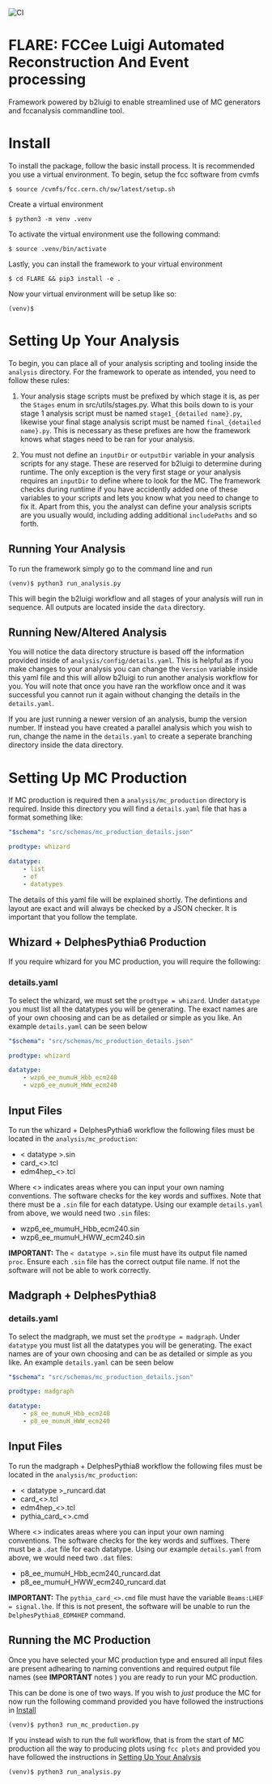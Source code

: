 ![CI](https://github.com/amanmdesai/FCC_Software_Framework/actions/workflows/ci.yaml/badge.svg)

# FLARE: FCCee Luigi Automated Reconstruction And Event processing

Framework powered by b2luigi to enable streamlined use of MC generators and fccanalysis commandline tool.

# Install
To install the package, follow the basic install process. It is recommended you use a virtual environment. To begin, setup the fcc software from cvmfs

```
$ source /cvmfs/fcc.cern.ch/sw/latest/setup.sh
```

Create a virtual environment

```
$ python3 -m venv .venv
```

To activate the virtual environment use the following command:

```
$ source .venv/bin/activate
```

Lastly, you can install the framework to your virtual environment

```
$ cd FLARE && pip3 install -e .
```

Now your virtual environment will be setup like so:

```
(venv)$
```

# Setting Up Your Analysis

To begin, you can place all of your analysis scripting and tooling inside the `analysis` directory. For the framework to operate as intended, you need to follow these rules:

1. Your analysis stage scripts must be prefixed by which stage it is, as per the `Stages` enum in src/utils/stages.py. What this boils down to is your stage 1 analysis script must be named `stage1_{detailed name}.py`, likewise your final stage analysis script must be named `final_{detailed name}.py`. This is necessary as these prefixes are how the framework knows what stages need to be ran for your analysis.

2. You must not define an `inputDir` or `outputDir` variable in your analysis scripts for any stage. These are reserved for b2luigi to determine during runtime. The only exception is the very first stage or your analysis requires an `inputDir` to define where to look for the MC. The framework checks during runtime if you have accidently added one of these variables to your scripts and lets you know what you need to change to fix it. Apart from this, you the analyst can define your analysis scripts are you usually would, including adding additional `includePaths` and so forth.

## Running Your Analysis

To run the framework simply go to the command line and run

```
(venv)$ python3 run_analysis.py
```

This will begin the b2luigi workflow and all stages of your analysis will run in sequence. All outputs are located inside the `data` directory.

## Running New/Altered Analysis

You will notice the data directory structure is based off the information provided inside of `analysis/config/details.yaml`. This is helpful as if you make changes to your analysis you can change the `Version` variable inside this yaml file and this will allow b2luigi to run another analysis workflow for you. You will note that once you have ran the workflow once and it was successful you cannot run it again without changing the details in the `details.yaml`.

If you are just running a newer version of an analysis, bump the version number. If instead you have created a parallel analysis which you wish to run, change the name in the `details.yaml` to create a seperate branching directory inside the data directory.

# Setting Up MC Production 

If MC production is required then a `analysis/mc_production` directory is required. Inside this directory you will find a `details.yaml` file that has a format something like:

``` yaml
"$schema": "src/schemas/mc_production_details.json"

prodtype: whizard

datatype:
    - list
    - of
    - datatypes
```

The details of this yaml file will be explained shortly. The defintions and layout are exact and will always be checked by a JSON checker. It is important that you follow the template.

## Whizard + DelphesPythia6 Production
If you require whizard for you MC production, you will require the following:

### details.yaml

To select the whizard, we must set the `prodtype = whizard`. Under `datatype` you must list all the datatypes you will be generating.
The exact names are of your own choosing and can be as detailed or simple as you like. An example `details.yaml` can be seen below

``` yaml
"$schema": "src/schemas/mc_production_details.json"

prodtype: whizard

datatype:
    - wzp6_ee_mumuH_Hbb_ecm240
    - wzp6_ee_mumuH_HWW_ecm240    
``` 
## Input Files 
To run the whizard + DelphesPythia6 workflow the following files must be located in the `analysis/mc_production`:

- < datatype >.sin
- card_<>.tcl
- edm4hep_<>.tcl

Where <> indicates areas where you can input your own naming conventions. The software checks for the key words and suffixes. Note that there must be a `.sin` file for each datatype. Using our example `details.yaml` from above, we would need two `.sin` files:

- wzp6_ee_mumuH_Hbb_ecm240.sin
- wzp6_ee_mumuH_HWW_ecm240.sin

**IMPORTANT:** The `< datatype >.sin` file must have its output file named `proc`. Ensure each `.sin` file has the correct output file name. If not the software will not be able to work correctly.



## Madgraph + DelphesPythia8

### details.yaml

To select the madgraph, we must set the `prodtype = madgraph`. Under `datatype` you must list all the datatypes you will be generating.
The exact names are of your own choosing and can be as detailed or simple as you like. An example `details.yaml` can be seen below

``` yaml
"$schema": "src/schemas/mc_production_details.json"

prodtype: madgraph

datatype:
    - p8_ee_mumuH_Hbb_ecm240
    - p8_ee_mumuH_HWW_ecm240    
``` 

## Input Files 
To run the madgraph + DelphesPythia8 workflow the following files must be located in the `analysis/mc_production`:

- < datatype >_runcard.dat
- card_<>.tcl
- edm4hep_<>.tcl
- pythia_card_<>.cmd

Where <> indicates areas where you can input your own naming conventions. The software checks for the key words and suffixes. There must be a `.dat` file for each datatype. Using our example `details.yaml` from above, we would need two `.dat` files:

- p8_ee_mumuH_Hbb_ecm240_runcard.dat
- p8_ee_mumuH_HWW_ecm240_runcard.dat


**IMPORTANT:** The `pythia_card_<>.cmd` file must have the variable `Beams:LHEF = signal.lhe`. If this is
not present, the software will be unable to run the `DelphesPythia8_EDM4HEP` command.


## Running the MC Production

Once you have selected your MC production type and ensured all input files are present adhearing to naming conventions and required output file names (see **IMPORTANT** notes ) you are ready to run your MC production.

This can be done is one of two ways. If you wish to *just* produce the MC for now run the following command provided you have followed the instructions in [Install](#install)

``` 
(venv)$ python3 run_mc_production.py
```

If you instead wish to run the full workflow, that is from the start of MC production all the way to producing plots using `fcc plots` and provided you have followed the instructions in [Setting Up Your Analysis](#setting-up-your-analysis)

``` 
(venv)$ python3 run_analysis.py
```